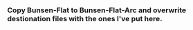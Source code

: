 ### Copy Bunsen-Flat to Bunsen-Flat-Arc and overwrite destionation files with the ones I've put here.
